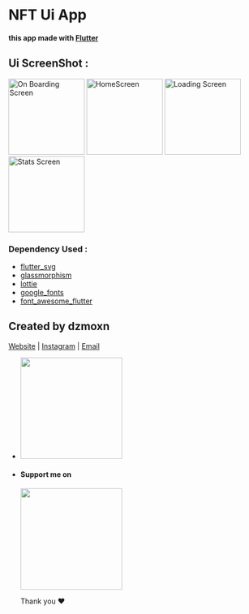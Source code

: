 # NFT Ui App 

#### this app made with [Flutter](https://flutter.dev/)


## Ui ScreenShot :
<div class="row">
<img width="150" alt="On Boarding Screen" src="https://user-images.githubusercontent.com/90144954/178545133-8cde3469-4fe3-4fe2-9df5-da97c7492d57.png" title="On Boarding Screen">
<img width="150" alt="HomeScreen" src="https://user-images.githubusercontent.com/90144954/178545096-e12196e3-514b-4dcc-b583-9865df8bc1ed.png" title='Home Screen'>

<img width="150" alt="Loading Screen" src="https://user-images.githubusercontent.com/90144954/178545119-60d16ac5-0123-4ee8-ac50-1d02c1b874f0.png" title="Loading Screen" >



<img width="150" alt="Stats Screen" src="https://user-images.githubusercontent.com/90144954/178545068-2d65eef9-bace-41fd-9226-b6f1a5e6144f.png" title="Stats Screen">

</div>




### Dependency Used :

  - [flutter_svg](https://pub.dev/packages/flutter_svg)
  - [glassmorphism](https://pub.dev/packages/glassmorphism)
  - [lottie](https://pub.dev/packages/lottie)
  - [google_fonts](https://pub.dev/packages/google_fonts)
  - [ font_awesome_flutter](https://pub.dev/packages/font_awesome_flutter)
  
  
  ## Created by dzmoxn

[Website](https://www.ranwip.com) | [Instagram](instagram.com/mohsen_unix) | [Email](mailto:ghalemmohsen@gmail.com)

- <a href="https://www.ranwip.com">
  <img src="https://user-images.githubusercontent.com/90144954/174205826-294fff04-8c85-4080-9fd2-bede1d5953c6.png" width=200/>
  <a/>
  
- #### Support me on <br><a href="https://www.buymeacoffee.com/ghalemmohsz">
   <img src="https://user-images.githubusercontent.com/90144954/174206223-4a36b64d-b621-4367-a5a0-508da33ca45d.png" width=200/>
   <a/>
   
   
  
  Thank you ❤️
  
 
